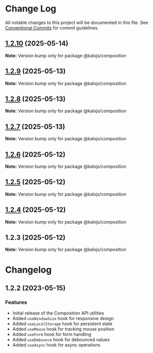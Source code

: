 # Change Log

All notable changes to this project will be documented in this file.
See [Conventional Commits](https://conventionalcommits.org) for commit guidelines.

## [1.2.10](https://github.com/Odeneho-Calculus/kalxjs/compare/@kalxjs/composition@1.2.9...@kalxjs/composition@1.2.10) (2025-05-14)

**Note:** Version bump only for package @kalxjs/composition

## [1.2.9](https://github.com/Odeneho-Calculus/kalxjs/compare/@kalxjs/composition@1.2.8...@kalxjs/composition@1.2.9) (2025-05-13)

**Note:** Version bump only for package @kalxjs/composition

## [1.2.8](https://github.com/Odeneho-Calculus/kalxjs/compare/@kalxjs/composition@1.2.7...@kalxjs/composition@1.2.8) (2025-05-13)

**Note:** Version bump only for package @kalxjs/composition

## [1.2.7](https://github.com/Odeneho-Calculus/kalxjs/compare/@kalxjs/composition@1.2.6...@kalxjs/composition@1.2.7) (2025-05-13)

**Note:** Version bump only for package @kalxjs/composition

## [1.2.6](https://github.com/Odeneho-Calculus/kalxjs/compare/@kalxjs/composition@1.2.5...@kalxjs/composition@1.2.6) (2025-05-12)

**Note:** Version bump only for package @kalxjs/composition

## [1.2.5](https://github.com/Odeneho-Calculus/kalxjs/compare/@kalxjs/composition@1.2.4...@kalxjs/composition@1.2.5) (2025-05-12)

**Note:** Version bump only for package @kalxjs/composition

## [1.2.4](https://github.com/Odeneho-Calculus/kalxjs/compare/@kalxjs/composition@1.2.3...@kalxjs/composition@1.2.4) (2025-05-12)

**Note:** Version bump only for package @kalxjs/composition

## 1.2.3 (2025-05-12)

**Note:** Version bump only for package @kalxjs/composition

# Changelog

## 1.2.2 (2023-05-15)

### Features

- Initial release of the Composition API utilities
- Added `useWindowSize` hook for responsive design
- Added `useLocalStorage` hook for persistent state
- Added `useMouse` hook for tracking mouse position
- Added `useForm` hook for form handling
- Added `useDebounce` hook for debounced values
- Added `useAsync` hook for async operations
